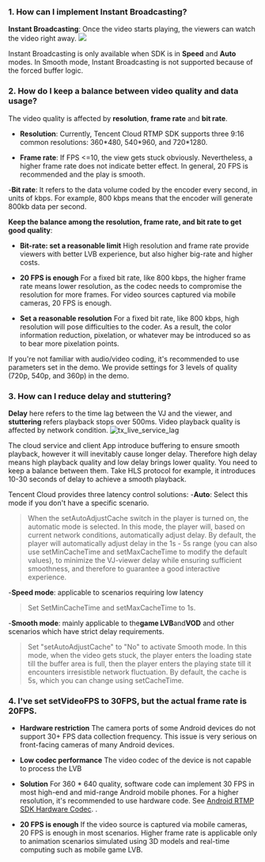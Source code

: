 
### 1. How can I implement Instant Broadcasting?
**Instant Broadcasting**: Once the video starts playing, the viewers can watch the video right away.
![](//mc.qcloudimg.com/static/img/9a1541e3d8f6796e8025b571d5267c7c/image.png)


Instant Broadcasting is only available when SDK is in **Speed** and **Auto** modes. In Smooth mode, Instant Broadcasting is not supported because of the forced buffer logic.

### 2. How do I keep a balance between video quality and data usage?
The video quality is affected by **resolution**, **frame rate** and **bit rate**.
- **Resolution**: Currently, Tencent Cloud RTMP SDK supports three 9:16 common resolutions: 360\*480, 540\*960, and 720\*1280.

- **Frame rate**: If FPS <=10, the view gets stuck obviously. Nevertheless, a higher frame rate does not indicate better effect. In general, 20 FPS is recommended and the play is smooth.

-**Bit rate**: It refers to the data volume coded by the encoder every second, in units of kbps. For example, 800 kbps means that the encoder will generate 800kb data per second.

**Keep the balance among the resolution, frame rate, and bit rate to get good quality**:
- **Bit-rate: set a reasonable limit**
High resolution and frame rate provide viewers with better LVB experience, but also higher big-rate and higher costs.
   
- **20 FPS is enough**
For a fixed bit rate, like 800 kbps, the higher frame rate means lower resolution, as the codec needs to compromise the resolution for more frames. For video sources captured via mobile cameras, 20 FPS is enough.
  
- **Set a reasonable resolution**
 For a fixed bit rate, like 800 kbps, high resolution will pose difficulties to the coder. As a result, the color information reduction, pixelation, or whatever may be introduced so as to bear more pixelation points.

 If you're not familiar with audio/video coding, it's recommended to use parameters set in the demo. We provide settings for 3 levels of quality (720p, 540p, and 360p) in the demo.


### 3. How can I reduce delay and stuttering?
**Delay** here refers to the time lag between the VJ and the viewer, and **stuttering** refers playback stops over 500ms.
Video playback quality is affected by network condition. 
  ![tx_live_service_lag](http://qzonestyle.gtimg.cn/qzone/vas/opensns/res/img/tx_live_service_lag.jpg)

The cloud service and client App introduce buffering to ensure smooth playback, however it will inevitably cause longer delay.
Therefore high delay means high playback quality and low delay brings lower quality. You need to keep a balance between them. Take HLS protocol for example, it introduces 10-30 seconds of delay to achieve a smooth playback.

Tencent Cloud provides three latency control solutions:
-**Auto**: Select this mode if you don't have a specific scenario.
  > When the setAutoAdjustCache switch in the player is turned on, the automatic mode is selected. In this mode, the player will, based on current network conditions, automatically adjust delay. By default, the player will automatically adjust delay in the 1s - 5s range (you can also use setMinCacheTime and setMaxCacheTime to modify the default values), to minimize the VJ-viewer delay while ensuring sufficient smoothness, and therefore to guarantee a good interactive experience.

-**Speed mode**: applicable to scenarios requiring low latency
  >Set SetMinCacheTime and setMaxCacheTime to 1s. 

-**Smooth mode**: mainly applicable to the**game LVB**and**VOD** and other scenarios which have strict delay requirements.
  > Set "setAutoAdjustCache" to "No" to activate Smooth mode. In this mode, when the video gets stuck, the player enters the loading state till the buffer area is full, then the player enters the playing state till it encounters irresistible network fluctuation. By default, the cache is 5s, which you can change using setCacheTime.


### 4. I've set setVideoFPS to 30FPS, but the actual frame rate is 20FPS.
 
- **Hardware restriction**
  The camera ports of some Android devices do not support 30+ FPS data collection frequency. This issue is very serious on front-facing cameras of many Android devices.

- **Low codec performance** The video codec of the device is not capable to process the LVB

- **Solution**
  For 360 * 640 quality, software code can implement 30 FPS in most high-end and mid-range Android mobile phones. For a higher resolution, it's recommended to use hardware code. See [Android RTMP SDK Hardware Codec](https://www.qcloud.com/doc/api/258/4734#step-7.3A-.E7.A1.AC.E4.BB.B6.E7.BC.96.E7.A0.81). .

- **20 FPS is enough**
  If the video source is captured via mobile cameras, 20 FPS is enough in most scenarios. Higher frame rate is applicable only to animation scenarios simulated using 3D models and real-time computing such as mobile game LVB.

